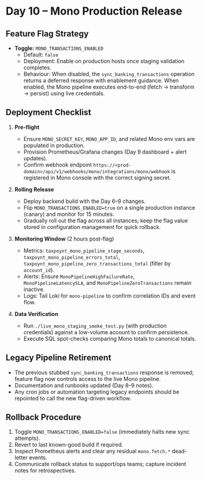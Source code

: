 # Day 10 – Mono Production Release

## Feature Flag Strategy
- **Toggle:** `MONO_TRANSACTIONS_ENABLED`
  - Default: `false`
  - Deployment: Enable on production hosts once staging validation completes.
  - Behaviour: When disabled, the `sync_banking_transactions` operation returns a deferred response with enablement guidance. When enabled, the Mono pipeline executes end-to-end (fetch → transform → persist) using live credentials.

## Deployment Checklist
1. **Pre-flight**
   - Ensure `MONO_SECRET_KEY`, `MONO_APP_ID`, and related Mono env vars are populated in production.
   - Provision Prometheus/Grafana changes (Day 9 dashboard + alert updates).
   - Confirm webhook endpoint `https://<prod-domain>/api/v1/webhooks/mono/integrations/mono/webhook` is registered in Mono console with the correct signing secret.

2. **Rolling Release**
   - Deploy backend build with the Day 6–9 changes.
   - Flip `MONO_TRANSACTIONS_ENABLED=true` on a single production instance (canary) and monitor for 15 minutes.
   - Gradually roll out the flag across all instances; keep the flag value stored in configuration management for quick rollback.

3. **Monitoring Window** (2 hours post-flag)
   - Metrics: `taxpoynt_mono_pipeline_stage_seconds`, `taxpoynt_mono_pipeline_errors_total`, `taxpoynt_mono_pipeline_zero_transactions_total` (filter by `account_id`).
   - Alerts: Ensure `MonoPipelineHighFailureRate`, `MonoPipelineLatencySLA`, and `MonoPipelineZeroTransactions` remain inactive.
   - Logs: Tail Loki for `mono-pipeline` to confirm correlation IDs and event flow.

4. **Data Verification**
   - Run `./live_mono_staging_smoke_test.py` (with production credentials) against a low-volume account to confirm persistence.
   - Execute SQL spot-checks comparing Mono totals to canonical totals.

## Legacy Pipeline Retirement
- The previous stubbed `sync_banking_transactions` response is removed; feature flag now controls access to the live Mono pipeline.
- Documentation and runbooks updated (Day 8–9 notes).
- Any cron jobs or automation targeting legacy endpoints should be repointed to call the new flag-driven workflow.

## Rollback Procedure
1. Toggle `MONO_TRANSACTIONS_ENABLED=false` (immediately halts new sync attempts).
2. Revert to last known-good build if required.
3. Inspect Prometheus alerts and clear any residual `mono.fetch.*` dead-letter events.
4. Communicate rollback status to support/ops teams; capture incident notes for retrospectives.
